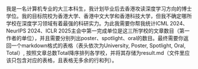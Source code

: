 我是一名计算机专业的大三本科生，我计划毕业后去香港攻读深度学习方向的博士学位。我的目标院校为香港大学、香港中文大学和香港科技大学，但我不确定哪所学校在深度学习领域有着最强的科研实力。为此我需要你帮我统计ICML 2024、NeurIPS 2024、ICLR 2025主会中第一完成单位是这三所学校的文章数目（第一作者的单位），并且需要分别列出poster、spotlight、oral的数目。最终需要你返回一个markdown格式的表格（表头依次为University, Poster, Spotlight, Oral, Total）, 按照文章总数Total降序排列各学校，并将其存储为result.md（文件里应该只包含对应的表格，且表格无多余的行和列）。